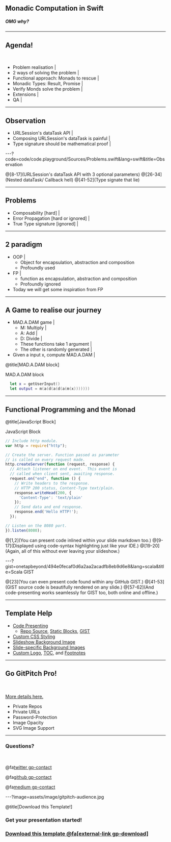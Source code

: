 ## Monadic Computation in Swift

##### OMG why?

---

## Agenda!

<br>

- Problem realisation |
- 2 ways of solving the problem |
- Functional approach: Monads to rescue |
- Monadic Types: Result, Promise |
- Verify Monds solve the problem |
- Extensions |
- QA |

---

## Observation

- URLSession's dataTask API |
- Composing URLSession's dataTask is painful |
- Type signature should be mathematical proof |

---?code=code/code.playground/Sources/Problems.swift&lang=swift&title=Observation

@[8-17](URLSession's dataTask API with 3 optional parameters)
@[26-34](Nested dataTask/ Callback hell)
@[41-52](Type signate that lie)

---

## Problems
- Composability [hard] |
- Error Propagation [hard or ignored] |
- True Type signature [ignored] |

---

## 2 paradigm
- OOP |
  + Object for encapsulation, abstraction and composition 
  + Profoundly used 
- FP |
  + function as encapsulation, abstraction and composition 
  + Profoundly ignored 
- Today we will get some inspiration from FP 

---

## A Game to realise our journey
- MAD.A.DAM game |
  + M: Multiply |
  + A: Add |
  + D: Divide |
  + These functions take 1 argument |
  + The other is randomly generated |
- Given a input x, compute MAD.A.DAM |

@title[MAD.A.DAM block]
<p><span class="slide-title">MAD.A.DAM block</span></p>

```swift
  let x = getUserInput()
  let output = m(a(d(a(d(a(m(x)))))))
```

---

## Functional Programming and the Monad

@title[JavaScript Block]

<p><span class="slide-title">JavaScript Block</span></p>

```javascript
// Include http module.
var http = require("http");

// Create the server. Function passed as parameter
// is called on every request made.
http.createServer(function (request, response) {
  // Attach listener on end event.  This event is
  // called when client sent, awaiting response.
  request.on("end", function () {
    // Write headers to the response.
    // HTTP 200 status, Content-Type text/plain.
    response.writeHead(200, {
      'Content-Type': 'text/plain'
    });
    // Send data and end response.
    response.end('Hello HTTP!');
  });

// Listen on the 8080 port.
}).listen(8080);
```

@[1,2](You can present code inlined within your slide markdown too.)
@[9-17](Displayed using code-syntax highlighting just like your IDE.)
@[19-20](Again, all of this without ever leaving your slideshow.)

---?gist=onetapbeyond/494e0fecaf0d6a2aa2acadfb8eb9d6e8&lang=scala&title=Scala GIST

@[23](You can even present code found within any GitHub GIST.)
@[41-53](GIST source code is beautifully rendered on any slide.)
@[57-62](And code-presenting works seamlessly for GIST too, both online and offline.)

---

## Template Help

- [Code Presenting](https://github.com/gitpitch/gitpitch/wiki/Code-Presenting)
  + [Repo Source](https://github.com/gitpitch/gitpitch/wiki/Code-Delimiter-Slides), [Static Blocks](https://github.com/gitpitch/gitpitch/wiki/Code-Slides), [GIST](https://github.com/gitpitch/gitpitch/wiki/GIST-Slides) 
- [Custom CSS Styling](https://github.com/gitpitch/gitpitch/wiki/Slideshow-Custom-CSS)
- [Slideshow Background Image](https://github.com/gitpitch/gitpitch/wiki/Background-Setting)
- [Slide-specific Background Images](https://github.com/gitpitch/gitpitch/wiki/Image-Slides#background)
- [Custom Logo](https://github.com/gitpitch/gitpitch/wiki/Logo-Setting), [TOC](https://github.com/gitpitch/gitpitch/wiki/Table-of-Contents), and [Footnotes](https://github.com/gitpitch/gitpitch/wiki/Footnote-Setting)

---

## Go GitPitch Pro!

<br>
<div class="left">
    <i class="fa fa-user-secret fa-5x" aria-hidden="true"> </i><br>
    <a href="https://gitpitch.com/pro-features" class="pro-link">
    More details here.</a>
</div>
<div class="right">
    <ul>
        <li>Private Repos</li>
        <li>Private URLs</li>
        <li>Password-Protection</li>
        <li>Image Opacity</li>
        <li>SVG Image Support</li>
    </ul>
</div>

---

### Questions?

<br>

@fa[twitter gp-contact](@gitpitch)

@fa[github gp-contact](gitpitch)

@fa[medium gp-contact](@gitpitch)

---?image=assets/image/gitpitch-audience.jpg

@title[Download this Template!]

### <span class="white">Get your presentation started!</span>
### [Download this template @fa[external-link gp-download]](https://gitpitch.com/template/download/blue)

